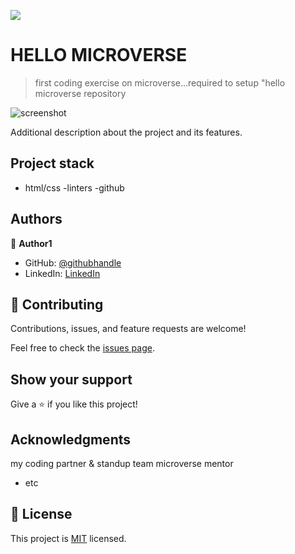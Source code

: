 ![](https://img.shields.io/badge/Microverse-blueviolet)

# HELLO MICROVERSE

> first coding exercise on microverse...required to setup "hello microverse repository

![screenshot](./app_screenshot.png)

Additional description about the project and its features.

## Project stack

- html/css
-linters
-github



## Authors

👤 **Author1**

- GitHub: [@githubhandle](https://github.com/NexusTee)
- LinkedIn: [LinkedIn](https://linkedin.com/in/tobi-olaleye)




## 🤝 Contributing

Contributions, issues, and feature requests are welcome!

Feel free to check the [issues page](../../issues/).

## Show your support

Give a ⭐️ if you like this project!

## Acknowledgments
my coding partner & standup team 
microverse
mentor
- etc

## 📝 License

This project is [MIT](./MIT.md) licensed.
